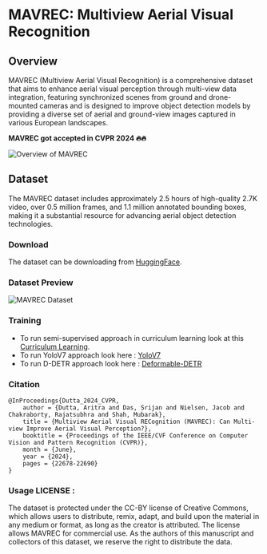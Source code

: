 # MAVREC: Multiview Aerial Visual Recognition

## Overview
MAVREC (Multiview Aerial Visual Recognition) is a comprehensive dataset that aims to enhance aerial visual perception through multi-view data integration, featuring synchronized scenes from ground and drone-mounted cameras and is designed to improve object detection models by providing a diverse set of aerial and ground-view images captured in various European landscapes.

**MAVREC got accepted in CVPR 2024 🔥🔥**


<!-- Image before Dataset section -->
![Overview of MAVREC](assets/cvpr_poster_Aritra_edits_final-min.png)

## Dataset
The MAVREC dataset includes approximately 2.5 hours of high-quality 2.7K video, over 0.5 million frames, and 1.1 million annotated bounding boxes, making it a substantial resource for advancing aerial object detection technologies.

### Download
The dataset can be downloading from [HuggingFace](https://huggingface.co/datasets/rjccv/MAVREC).

### Dataset Preview
![MAVREC Dataset](assets/MAVRECDatasetPresentationExample-2-ezgif.com-optimize.gif)

### Training

+ To run semi-supervised approach in curriculum learning look at this [Curriculum Learning]().
+ To run YoloV7 approach look here : [YoloV7](yolov7/MAVREC_README.md)
+ To run D-DETR approach look here : [Deformable-DETR](Deformable-DETR-Finetune/MAVREC_README.md)

### Citation
```
@InProceedings{Dutta_2024_CVPR,
    author = {Dutta, Aritra and Das, Srijan and Nielsen, Jacob and Chakraborty, Rajatsubhra and Shah, Mubarak},
    title = {Multiview Aerial Visual RECognition (MAVREC): Can Multi-view Improve Aerial Visual Perception?},
    booktitle = {Proceedings of the IEEE/CVF Conference on Computer Vision and Pattern Recognition (CVPR)},
    month = {June},
    year = {2024},
    pages = {22678-22690}
}
```
### Usage LICENSE :

The dataset is protected under the CC-BY license of Creative Commons, which allows users to distribute, remix, adapt, and build upon the material in any medium or format, as long as the creator is attributed. The license allows MAVREC for commercial use. As the authors of this manuscript and collectors of this dataset, we reserve the right to distribute the data.





